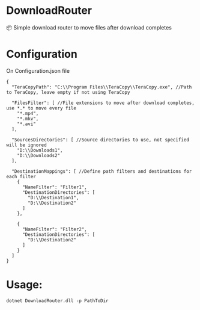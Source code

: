 # DownloadRouter
📦 Simple download router to move files after download completes

# Configuration
On Configuration.json file
```
{
  "TeraCopyPath": "C:\\Program Files\\TeraCopy\\TeraCopy.exe", //Path to TeraCopy, leave empty if not using TeraCopy

  "FilesFilter": [ //File extensions to move after download completes, use *.* to move every file
    "*.mp4",
    "*.mkv",
    "*.avi"
  ],

  "SourcesDirectories": [ //Source directories to use, not specified will be ignored
    "D:\\Downloads1",
    "D:\\Downloads2"
  ],

  "DestinationMappings": [ //Define path filters and destinations for each filter
    {
      "NameFilter": "Filter1",
      "DestinationDirectories": [
        "D:\\Destination1",
        "D:\\Destination2"
      ]
    },

    {
      "NameFilter": "Filter2",
      "DestinationDirectories": [
        "D:\\Destination2"
      ]
    }
  ]
}
```

# Usage:
`dotnet DownloadRouter.dll -p PathToDir`
